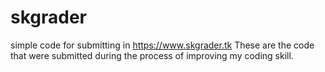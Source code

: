 # skgrader
simple code for submitting in https://www.skgrader.tk
These are the code that were submitted during the process of improving my coding skill.
